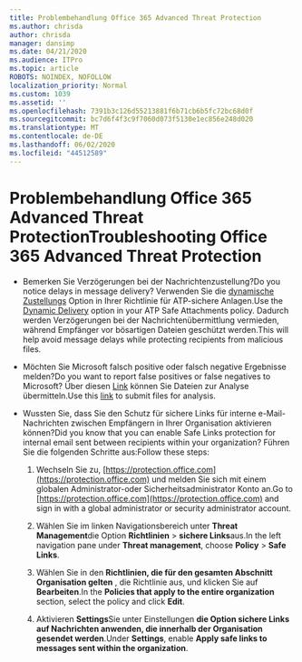 ```yaml
---
title: Problembehandlung Office 365 Advanced Threat Protection
ms.author: chrisda
author: chrisda
manager: dansimp
ms.date: 04/21/2020
ms.audience: ITPro
ms.topic: article
ROBOTS: NOINDEX, NOFOLLOW
localization_priority: Normal
ms.custom: 1039
ms.assetid: ''
ms.openlocfilehash: 7391b3c126d55213881f6b71cb6b5fc72bc68d0f
ms.sourcegitcommit: bc7d6f4f3c9f7060d073f5130e1ec856e248d020
ms.translationtype: MT
ms.contentlocale: de-DE
ms.lasthandoff: 06/02/2020
ms.locfileid: "44512589"
---
```

# <a name="troubleshooting-office-365-advanced-threat-protection"></a><span data-ttu-id="e03ca-102">Problembehandlung Office 365 Advanced Threat Protection</span><span class="sxs-lookup"><span data-stu-id="e03ca-102">Troubleshooting Office 365 Advanced Threat Protection</span></span>

- <span data-ttu-id="e03ca-103">Bemerken Sie Verzögerungen bei der Nachrichtenzustellung?</span><span class="sxs-lookup"><span data-stu-id="e03ca-103">Do you notice delays in message delivery?</span></span> <span data-ttu-id="e03ca-104">Verwenden Sie die [dynamische Zustellungs](https://docs.microsoft.com/microsoft-365/security/office-365-security/dynamic-delivery-and-previewing) Option in Ihrer Richtlinie für ATP-sichere Anlagen.</span><span class="sxs-lookup"><span data-stu-id="e03ca-104">Use the [Dynamic Delivery](https://docs.microsoft.com/microsoft-365/security/office-365-security/dynamic-delivery-and-previewing) option in your ATP Safe Attachments policy.</span></span> <span data-ttu-id="e03ca-105">Dadurch werden Verzögerungen bei der Nachrichtenübermittlung vermieden, während Empfänger vor bösartigen Dateien geschützt werden.</span><span class="sxs-lookup"><span data-stu-id="e03ca-105">This will help avoid message delays while protecting recipients from malicious files.</span></span>

- <span data-ttu-id="e03ca-106">Möchten Sie Microsoft falsch positive oder falsch negative Ergebnisse melden?</span><span class="sxs-lookup"><span data-stu-id="e03ca-106">Do you want to report false positives or false negatives to Microsoft?</span></span> <span data-ttu-id="e03ca-107">Über diesen [Link](https://www.microsoft.com/wdsi/filesubmission/) können Sie Dateien zur Analyse übermitteln.</span><span class="sxs-lookup"><span data-stu-id="e03ca-107">Use this [link](https://www.microsoft.com/wdsi/filesubmission/) to submit files for analysis.</span></span>

- <span data-ttu-id="e03ca-108">Wussten Sie, dass Sie den Schutz für sichere Links für interne e-Mail-Nachrichten zwischen Empfängern in Ihrer Organisation aktivieren können?</span><span class="sxs-lookup"><span data-stu-id="e03ca-108">Did you know that you can enable Safe Links protection for internal email sent between recipients within your organization?</span></span> <span data-ttu-id="e03ca-109">Führen Sie die folgenden Schritte aus:</span><span class="sxs-lookup"><span data-stu-id="e03ca-109">Follow these steps:</span></span>

  1. <span data-ttu-id="e03ca-110">Wechseln Sie zu, [https://protection.office.com](https://protection.office.com) und melden Sie sich mit einem globalen Administrator-oder Sicherheitsadministrator Konto an.</span><span class="sxs-lookup"><span data-stu-id="e03ca-110">Go to [https://protection.office.com](https://protection.office.com) and sign in with a global administrator or security administrator account.</span></span>

  2. <span data-ttu-id="e03ca-111">Wählen Sie im linken Navigationsbereich unter **Threat Management**die Option **Richtlinien** \> **sichere Links**aus.</span><span class="sxs-lookup"><span data-stu-id="e03ca-111">In the left navigation pane under **Threat management**, choose **Policy** \> **Safe Links**.</span></span>

  3. <span data-ttu-id="e03ca-112">Wählen Sie in den **Richtlinien, die für den gesamten Abschnitt Organisation gelten** , die Richtlinie aus, und klicken Sie auf **Bearbeiten**.</span><span class="sxs-lookup"><span data-stu-id="e03ca-112">In the **Policies that apply to the entire organization** section, select the policy and click **Edit**.</span></span>

  4. <span data-ttu-id="e03ca-113">Aktivieren **Settings**Sie unter Einstellungen **die Option sichere Links auf Nachrichten anwenden, die innerhalb der Organisation gesendet werden**.</span><span class="sxs-lookup"><span data-stu-id="e03ca-113">Under **Settings**, enable **Apply safe links to messages sent within the organization**.</span></span>
